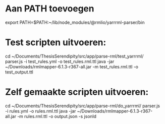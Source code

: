 # Aan PATH toevoegen
export PATH=$PATH:~/lib/node_modules/@rmlio/yarrrml-parser/bin
# Test scripten uitvoeren:
cd ~/Documents/ThesisSerendipity/src/app/parse-rml/test_yarrrml/
parser.js -i test_rules.yml -o test_rules.rml.ttl
java -jar ~/Downloads/rmlmapper-6.1.3-r367-all.jar -m test_rules.rml.ttl -o test_output.ttl

# Zelf gemaakte scripten uitvoeren:
cd ~/Documents/ThesisSerendipity/src/app/parse-rml/do_yarrrml/
parser.js -i rules.yml -o rules.rml.ttl
java -jar ~/Downloads/rmlmapper-6.1.3-r367-all.jar -m rules.rml.ttl -o output.json -s jsonld